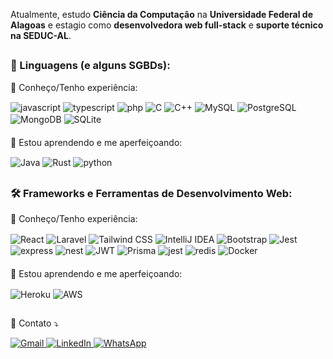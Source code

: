 <p align="left"> 
  Atualmente, estudo <strong>Ciência da Computação</strong> na <strong>Universidade Federal de Alagoas</strong> e estagio como <strong>desenvolvedora web full-stack</strong> e <strong>suporte técnico na SEDUC-AL</strong>.
</p>

<h2></h2>

<p align="left">
  <h3>🦄 Linguagens (e alguns SGBDs):</h3>
  <p>🧠 Conheço/Tenho experiência:</p>
  <div style="display: inline-block">
    <img alt="javascript" align="center" src="https://img.shields.io/badge/JavaScript-323330?style=for-the-badge&logo=javascript&logoColor=F7DF1E"/>
    <img alt="typescript" align="center" src="https://img.shields.io/badge/TypeScript-007ACC?style=for-the-badge&logo=typescript&logoColor=white"/>
    <img alt="php" align="center" src="https://img.shields.io/badge/PHP-777BB4?style=for-the-badge&logo=php&logoColor=white"/>
    <img alt="C" align="center" src="https://img.shields.io/badge/C-00599C?style=for-the-badge&logo=c&logoColor=white"/>
    <img alt="C++" align="center" src="https://img.shields.io/badge/C%2B%2B-00599C?style=for-the-badge&logo=c%2B%2B&logoColor=white"/>
    <img alt="MySQL" align="center" src="https://img.shields.io/badge/MySQL-00000F?style=for-the-badge&logo=mysql&logoColor=white"/>
    <img alt="PostgreSQL" align="center" src="https://img.shields.io/badge/PostgreSQL-316192?style=for-the-badge&logo=postgresql&logoColor=white"/>
    <img alt="MongoDB" align="center" src="https://img.shields.io/badge/MongoDB-4EA94B?style=for-the-badge&logo=mongodb&logoColor=white"/>
    <img alt="SQLite" align="center" src="https://img.shields.io/badge/SQLite-07405E?style=for-the-badge&logo=sqlite&logoColor=white"/>
  </div>
  <h4></h4>
  <p>📘 Estou aprendendo e me aperfeiçoando:</p>
  <div style="display: inline-block">
    <img alt="Java" align="center" src="https://img.shields.io/badge/Java-ED8B00?style=for-the-badge&logo=openjdk&logoColor=white"/>
    <img alt="Rust" align="center" src="https://img.shields.io/badge/Rust-black?style=for-the-badge&logo=rust&logoColor=#E57324"/>
    <img alt="python" align="center" src="https://img.shields.io/badge/python-3670A0?style=for-the-badge&logo=python&logoColor=ffdd54"/>
  </div>
</p>

<h2></h2>

<p align="left">
  <h3>🛠️ Frameworks e Ferramentas de Desenvolvimento Web:</h3>
  <p>🧠 Conheço/Tenho experiência:</p>
  <div style="display: inline-block">
    <img alt="React" align="center" src="https://img.shields.io/badge/React-20232A?style=for-the-badge&logo=react&logoColor=61DAFB"/>
    <img alt="Laravel" align="center" src="https://img.shields.io/badge/Laravel-FF2D20?style=for-the-badge&logo=laravel&logoColor=white"/>
    <img alt="Tailwind CSS" align="center" src="https://img.shields.io/badge/Tailwind_CSS-38B2AC?style=for-the-badge&logo=tailwind-css&logoColor=white"/>
    <img alt="IntelliJ IDEA" align="center" src="https://img.shields.io/badge/IntelliJ_IDEA-000000.svg?style=for-the-badge&logo=intellij-idea&logoColor=white"/>
    <img alt="Bootstrap" align="center" src="https://img.shields.io/badge/Bootstrap-563D7C?style=for-the-badge&logo=bootstrap&logoColor=white"/>
    <img alt="Jest" align="center" src="https://img.shields.io/badge/Jest-C21325?style=for-the-badge&logo=jest&logoColor=white"/>
    <img alt="express" align="center" src="https://img.shields.io/badge/Express.js-404D59?style=for-the-badge"/>
    <img alt="nest" align="center" src="https://img.shields.io/badge/nestjs-%23E0234E.svg?style=for-the-badge&logo=nestjs&logoColor=white"/>
    <img alt="JWT" align="center" src="https://img.shields.io/badge/JWT-black?style=for-the-badge&logo=JSON%20web%20tokens"/>
    <img alt="Prisma" align="center" src="https://img.shields.io/badge/Prisma-3982CE?style=for-the-badge&logo=Prisma&logoColor=white"/>
    <img alt="jest" align="center" src="https://img.shields.io/badge/Jest-323330?style=for-the-badge&logo=Jest&logoColor=white"/>
    <img alt="redis" align="center" src="https://img.shields.io/badge/redis-%23DD0031.svg?style=for-the-badge&logo=redis&logoColor=white"/>
    <img alt="Docker" align="center" src="https://img.shields.io/badge/Docker-2CA5E0?style=for-the-badge&logo=docker&logoColor=white"/>
  </div>
  <h4></h4>
  <p>📘 Estou aprendendo e me aperfeiçoando:</p>
  <div style="display: inline-block">
    <img alt="Heroku" align="center" src="https://img.shields.io/badge/Heroku-430098?style=for-the-badge&logo=heroku&logoColor=white"/>
    <img alt="AWS" align="center" src="https://img.shields.io/badge/Amazon_AWS-232F3E?style=for-the-badge&logo=amazon-aws&logoColor=white"/>
  </div>
</p>

<h2></h2>

<p align="left">
  💌 Contato ⤵️
</p>

<p align="left">
  <a href="mailto:isabellexavier59@gmail.com?Subject=Ola%2C%20estive%20em%20seu%20repositorio%20GitHub%20e%20quero%20contacta-la%21">
    <img src="https://img.shields.io/badge/Gmail-D14836?style=for-the-badge&logo=gmail&logoColor=white" alt="Gmail"/>
  </a>
  
  <a href="https://www.linkedin.com/in/isabellexvr/">
    <img src="https://img.shields.io/badge/LinkedIn-0077B5?style=for-the-badge&logo=linkedin&logoColor=white" alt="LinkedIn"/>
  </a>
  
  <a href="https://wa.me/82993682358/?text=Ol%C3%A1%21%20Estive%20em%20seu%20reposit%C3%B3rio%20do%20GitHub%20e%20gostaria%20de%20contact%C3%A1-la." title="WhatsApp">
    <img src="https://img.shields.io/badge/WhatsApp-25D366?style=for-the-badge&logo=WhatsApp&logoColor=white" alt="WhatsApp"/>
  </a>
</p>
